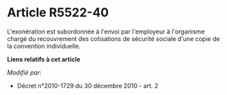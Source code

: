 # Article R5522-40

L'exonération est subordonnée à l'envoi par l'employeur à l'organisme chargé du recouvrement des cotisations de sécurité
sociale d'une copie de la convention individuelle.

**Liens relatifs à cet article**

_Modifié par_:

  - Décret n°2010-1729 du 30 décembre 2010 - art. 2
